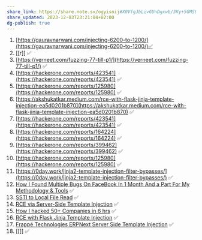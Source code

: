 ```yaml
---
share_link: https://share.note.sx/ogyisnij#X0VfgJbLivGUnDgxwb/3Ky+5GMSL2XaAihKODxQtkfc
share_updated: 2023-12-03T23:21:04+02:00
dg-publish: true
---
```

1. [https://gauravnarwani.com/injecting-6200-to-1200/](https://gauravnarwani.com/injecting-6200-to-1200/)✅
2. [[r]] ✅
3. [https://verneet.com/fuzzing-77-till-p1/](https://verneet.com/fuzzing-77-till-p1/) ✅
4. [https://hackerone.com/reports/423541](https://hackerone.com/reports/423541) ✅
5. [https://hackerone.com/reports/125980](https://hackerone.com/reports/125980) ✅
6. [https://akshukatkar.medium.com/rce-with-flask-jinja-template-injection-ea5d0201b870](https://akshukatkar.medium.com/rce-with-flask-jinja-template-injection-ea5d0201b870) ✅
7. [https://hackerone.com/reports/423541](https://hackerone.com/reports/423541) ✅
8. [https://hackerone.com/reports/164224](https://hackerone.com/reports/164224) ✅
9. [https://hackerone.com/reports/399462](https://hackerone.com/reports/399462) ✅
10. [https://hackerone.com/reports/125980](https://hackerone.com/reports/125980) ✅
11. [https://0day.work/jinja2-template-injection-filter-bypasses/](https://0day.work/jinja2-template-injection-filter-bypasses/) ✅
12. [How I Found Multiple Bugs On FaceBook In 1 Month And a Part For My Methodology & Tools](https://orwaatyat.medium.com/how-i-found-multiple-bugs-on-facebook-in-1-month-and-a-part-for-my-methodology-tools-58a677a9040c) ✅
13. [SSTI to Local File Read](https://www.r29k.com/articles/bb/ssti) ✅
14. [RCE via Server-Side Template Injection](https://cyc10n3.medium.com/rce-via-server-side-template-injection-ad46f8e0c2ae) ✅
15. [How I hacked 50+ Companies in 6 hrs](https://medium.com/vault-infosec/how-i-hacked-50-companies-in-6-hrs-7ec0368a9196) ✅
16. [RCE with Flask Jinja Template Injection](https://medium.com/@akshukatkar/rce-with-flask-jinja-template-injection-ea5d0201b870) ✅
17. [Frappé Technologies ERPNext Server Side Template Injection](https://medium.com/bugbountywriteup/frapp%C3%A9-technologies-erpnext-server-side-template-injection-74e1c95ec872) ✅
18. [[]] ✅